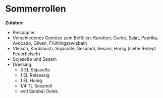 # Sommerrollen

**Zutaten:**

- Reispapier
- Verschiedenes Gemüse zum Befüllen: Karotten, Gurke, Salat, Paprika, Avocado, Oliven, Frühlingszwiebeln
- Vleisch, Knoblauch, Sojasoße, Sesamöl, Sesam, Honig (siehe Rezept Feuerfleisch)
- Sojasoße und Sesam
- Dressing:
  - 3 EL Sojasoße
  - 1 EL Reisessig
  - 1 EL Honig
  - 1/4 TL Sesamöl
  - evtl Sambal Oelek
